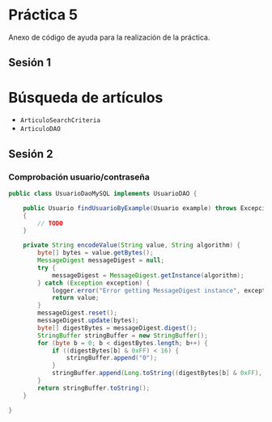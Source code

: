 # Práctica 5

Anexo de código de ayuda para la realización de la práctica.


## Sesión 1

# Búsqueda de artículos
- `ArticuloSearchCriteria`
- `ArticuloDAO`


## Sesión 2

### Comprobación usuario/contraseña

```java
public class UsuarioDaoMySQL implements UsuarioDAO {

	public Usuario findUsuarioByExample(Usuario example) throws ExcepcionDeAplicacion 
	{
		// TODO
	}

    private String encodeValue(String value, String algorithm) {
        byte[] bytes = value.getBytes();
        MessageDigest messageDigest = null;
        try {
            messageDigest = MessageDigest.getInstance(algorithm);
        } catch (Exception exception) {
            logger.error("Error getting MessageDigest instance", exception);
            return value;
        }
        messageDigest.reset();
        messageDigest.update(bytes);
        byte[] digestBytes = messageDigest.digest();
        StringBuffer stringBuffer = new StringBuffer();
        for (byte b = 0; b < digestBytes.length; b++) {
            if ((digestBytes[b] & 0xFF) < 16) {
                stringBuffer.append("0");
            }
            stringBuffer.append(Long.toString((digestBytes[b] & 0xFF), 16));
        }
        return stringBuffer.toString();
    }

}
```